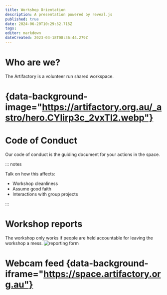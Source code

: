 ```yaml
---
title: Workshop Orientation
description: A presentation powered by reveal.js
published: true
date: 2024-06-20T10:29:52.715Z
tags: 
editor: markdown
dateCreated: 2023-03-18T08:36:44.279Z
---
```


# Who are we?

The Artifactory is a volunteer run shared workspace.

# {data-background-image="https://artifactory.org.au/_astro/hero.CYlirp3c_2vxTl2.webp"}

# Code of Conduct

Our code of conduct is the guiding document for your actions in the space.

::: notes

Talk on how this affects:

- Workshop cleanliness
- Assume good faith
- Interactions with group projects

:::

# Workshop reports

The workshop only works if people are held accountable for leaving the workshop a mess.
![reporting form](https://perart.io/workshopreport/qr-code)

# Webcam feed {data-background-iframe="https://space.artifactory.org.au"}

